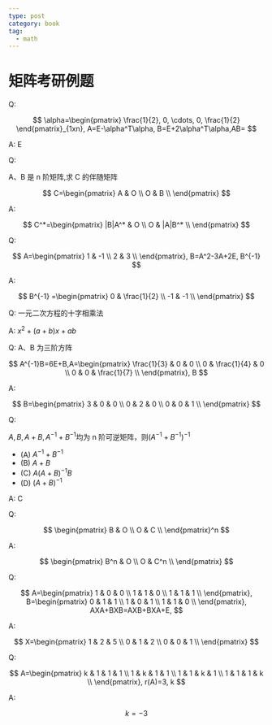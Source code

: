 ```yaml
---
type: post
category: book
tag:
  - math
---
```


# 矩阵考研例题

Q:

$$
\alpha=\begin{pmatrix} \frac{1}{2}, 0, \cdots, 0, \frac{1}{2} \end{pmatrix}_{1xn},
A=E-\alpha^T\alpha, B=E+2\alpha^T\alpha,AB=
$$

A: E

Q:

A、B 是 n 阶矩阵,求 C 的伴随矩阵

$$
C=\begin{pmatrix}
    A & O \\
    O & B \\
\end{pmatrix}
$$

A:

$$
C^*=\begin{pmatrix}
    |B|A^* & O \\
    O & |A|B^* \\
\end{pmatrix}
$$

Q:

$$
A=\begin{pmatrix}
    1 & -1 \\
    2 & 3 \\
\end{pmatrix},
B=A^2-3A+2E,
B^{-1}
$$

A:

$$
B^{-1} =\begin{pmatrix}
    0 & \frac{1}{2} \\
    -1 & -1 \\
\end{pmatrix}
$$

Q: 一元二次方程的十字相乘法

A: $x^2+(a+b)x+ab$

Q:
A、B 为三阶方阵

$$
A^{-1}B=6E+B,A=\begin{pmatrix}
    \frac{1}{3} & 0 & 0 \\
    0 & \frac{1}{4} & 0 \\
    0 & 0 & \frac{1}{7} \\
\end{pmatrix},
B
$$

A:

$$
B=\begin{pmatrix}
    3 & 0 & 0 \\
    0 & 2 & 0 \\
    0 & 0 & 1 \\
\end{pmatrix}
$$

Q:

$A,B,A+B,A^{-1}+B^{-1}$均为 n 阶可逆矩阵，则$(A^{-1}+B^{-1})^{-1}$

- (A) $A^{-1}+B^{-1}$
- (B) $A+B$
- (C) $A(A+B)^{-1}B$
- (D) $(A+B)^{-1}$

A: C

Q:

$$
\begin{pmatrix}
    B & O \\
    O & C \\
\end{pmatrix}^n
$$

A:

$$
\begin{pmatrix}
    B^n & O \\
    O & C^n \\
\end{pmatrix}
$$

Q:

$$
A=\begin{pmatrix}
    1 & 0 & 0 \\
    1 & 1 & 0 \\
    1 & 1 & 1 \\
\end{pmatrix},
B=\begin{pmatrix}
    0 & 1 & 1 \\
    1 & 0 & 1 \\
    1 & 1 & 0 \\
\end{pmatrix},
AXA+BXB=AXB+BXA+E,
$$

A:

$$
X=\begin{pmatrix}
     1 & 2 & 5 \\
     0 & 1 & 2 \\
     0 & 0 & 1 \\
\end{pmatrix}
$$

Q:

$$
A=\begin{pmatrix}
    k & 1 & 1 & 1 \\
    1 & k & 1 & 1 \\
    1 & 1 & k & 1 \\
    1 & 1 & 1 & k \\
\end{pmatrix},
r(A)=3,
k
$$

A:

$$
k=-3
$$
